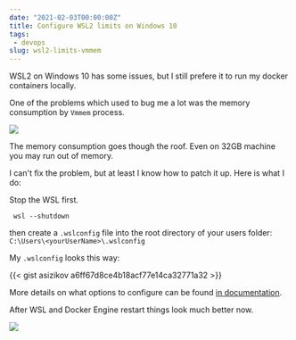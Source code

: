 ```yaml
---
date: "2021-02-03T00:00:00Z"
title: Configure WSL2 limits on Windows 10
tags: 
 - devops
slug: wsl2-limits-vmmem 
---
```


WSL2 on Windows 10 has some issues, but I still prefere it to run my docker containers locally. 

One of the problems which used to bug me a lot was the memory consumption by `Vmmem` process.

![](/images/2021-02-vmmem/vmmem.png)


The memory consumption goes though the roof. Even on 32GB machine you may run out of memory. 


I can't fix the problem, but at least I know how to patch it up. Here is what I do:

Stop the WSL first.
```
 wsl --shutdown
```

then create a `.wslconfig` file into the root directory of your users folder: `C:\Users\<yourUserName>\.wslconfig`

My `.wslconfig` looks this way: 

{{< gist asizikov a6ff67d8ce4b18acf77e14ca32771a32 >}}

More details on what options to configure can be found [in documentation](https://docs.microsoft.com/en-us/windows/wsl/wsl-config#configure-global-options-with-wslconfig).

After WSL and Docker Engine restart things look much better now.

![](/images/2021-02-vmmem/fixed.png)